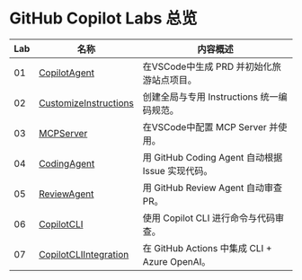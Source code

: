# GitHub Copilot Labs 总览

| Lab | 名称 | 内容概述 |
|-----|------|----------|
| 01 | [CopilotAgent](./01.CopilotAgent.md) | 在VSCode中生成 PRD 并初始化旅游站点项目。 |
| 02 | [CustomizeInstructions](./02.CustomizeInstructions.md) | 创建全局与专用 Instructions 统一编码规范。 |
| 03 | [MCPServer](./03.MCPServer.md) | 在VSCode中配置 MCP Server 并使用。 |
| 04 | [CodingAgent](./04.CodingAgent.md) | 用 GitHub Coding Agent 自动根据 Issue 实现代码。 |
| 05 | [ReviewAgent](./05.ReviewAgent.md) | 用 GitHub Review Agent 自动审查 PR。 |
| 06 | [CopilotCLI](./06.CopilotCLI.md) | 使用 Copilot CLI 进行命令与代码审查。 |
| 07 | [CopilotCLIIntegration](./07.CopilotCLIIntegration.md) | 在 GitHub Actions 中集成 CLI + Azure OpenAI。 |

